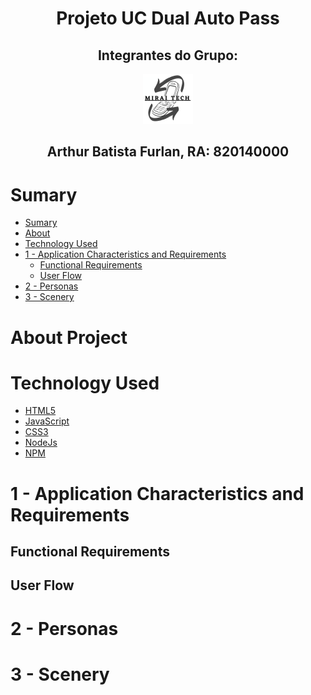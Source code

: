 <div align="center">

<h1> Projeto UC Dual Auto Pass </h1>
<h2> Integrantes do Grupo: </h2>
<img src="./public/img/mirai3.png"width="80rem">
<h2> Arthur Batista Furlan, RA: 820140000 </h2>
</div>

# Sumary

* [Sumary](#sumary)
* [About](#about-project)
* [Technology Used](#technology-used)
* [1 - Application Characteristics and Requirements](#1---application-characteristics-and-requirements)
  * [Functional Requirements](#functional-requirements)
  * [User Flow](#user-flow)
* [2 - Personas](#2---personas)
* [3 - Scenery](#3---scenery)

# About Project

# Technology Used

* [HTML5](https://html.spec.whatwg.org/)
* [JavaScript](https://developer.mozilla.org/pt-BR/docs/Web/JavaScript)
* [CSS3](https://developer.mozilla.org/en-US/docs/Web/CSS)
* [NodeJs](https://nodejs.org/docs/latest-v20.x/api/)
* [NPM](https://docs.npmjs.com/)

# 1 - Application Characteristics and Requirements

## Functional Requirements

## User Flow

# 2 - Personas

# 3 - Scenery

